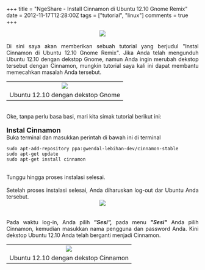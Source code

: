+++
title = "NgeShare - Install Cinnamon di Ubuntu 12.10 Gnome Remix"
date = 2012-11-17T12:28:00Z
tags = ["tutorial", "linux"]
comments = true
+++

<center><img border="0" data-original-height="600" data-original-width="1200" src="https://3.bp.blogspot.com/-FZ_t9pnTqoY/XEullE-ybbI/AAAAAAAAS_Q/n3a-7uVQyUcHhx32hMmsLml-0AA_NaRGACLcBGAs/s1600/gnome.png" /></center><br />
<div style="text-align: justify;">Di sini saya akan memberikan sebuah tutorial yang berjudul "Instal Cinnamon di Ubuntu&nbsp;12.10&nbsp;Gnome Remix". Jika Anda telah mengunduh Ubuntu 12.10 dengan dekstop Gnome, namun Anda ingin merubah dekstop tersebut dengan Cinnamon, mungkin tutorial saya kali ini dapat membantu memecahkan masalah Anda tersebut.<br />
<table cellpadding="0" cellspacing="0" class="tr-caption-container" style="margin-left: auto; margin-right: auto; text-align: center;"><tbody><tr><td style="text-align: center;"><img border="0" src="https://1.bp.blogspot.com/-gnDO5znth8A/UKceCndTzDI/AAAAAAAAAGw/zOs5mskjTHU/s1600/gnome.png" /></td></tr><tr><td class="tr-caption" style="text-align: center;">Ubuntu 12.10 dengan dekstop Gnome</td></tr></tbody></table><br />
Oke, tanpa perlu basa basi, mari kita simak tutorial berikut ini:<br /><br />
<b><span style="font-size: large;">Instal Cinnamon</span></b><br />
Buka terminal dan masukkan perintah di bawah ini di terminal<br />
<pre><code>sudo apt-add-repository ppa:gwendal-lebihan-dev/cinnamon-stable<br />sudo apt-get update<br />sudo apt-get install cinnamon<br /></code></pre><br />
Tunggu hingga proses instalasi selesai.<br /><br />
Setelah proses instalasi selesai, Anda diharuskan log-out dar Ubuntu Anda tersebut.<br />
<center><img border="0" src="https://4.bp.blogspot.com/-2RP-_hbwox4/UKcevlBAWcI/AAAAAAAAAG4/IBrWVmGpXCM/s1600/2012-11-17+05.19.41.jpg" /></center><br /><br />
Pada waktu log-in, Anda pilih <i style="font-weight: bold;">"Sesi", </i>pada menu <b><i>"Sesi"</i></b> Anda pilih Cinnamon, kemudian masukkan nama pengguna dan password Anda. Kini dekstop Ubuntu 12.10 Anda telah berganti menjadi Cinnamon.<br />
<table cellpadding="0" cellspacing="0" class="tr-caption-container" style="margin-left: auto; margin-right: auto; text-align: left;"><tbody><tr><td style="text-align: center;"><img border="0" src="https://1.bp.blogspot.com/-JaZ1Qzf_FGM/UKcgNHjBvRI/AAAAAAAAAHI/TBoUOoIXrM4/s1600/cinnamon.png" /></td></tr><tr><td class="tr-caption" style="text-align: center;">Ubuntu 12.10 dengan dekstop Cinnamon</td></tr></tbody></table></div>
